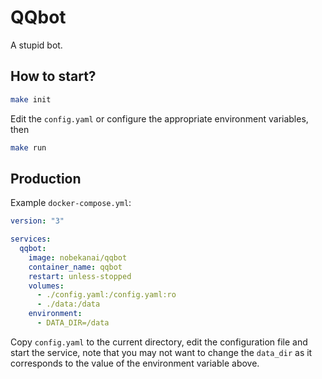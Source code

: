 # QQbot

A stupid bot.

## How to start?

```bash
make init
```

Edit the `config.yaml` or configure the appropriate environment variables, then

```bash
make run
```

## Production

Example `docker-compose.yml`:

```yaml
version: "3"

services:
  qqbot:
    image: nobekanai/qqbot
    container_name: qqbot
    restart: unless-stopped
    volumes:
      - ./config.yaml:/config.yaml:ro
      - ./data:/data
    environment:
      - DATA_DIR=/data
```

Copy `config.yaml` to the current directory, edit the configuration file and start the service, note that you may not want to change the `data_dir` as it corresponds to the value of the environment variable above.
